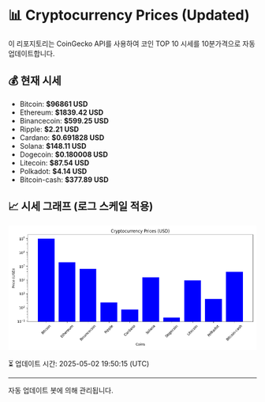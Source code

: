 
# 📊 Cryptocurrency Prices (Updated)

이 리포지토리는 CoinGecko API를 사용하여 코인 TOP 10 시세를 10분가격으로 자동 업데이트합니다.

## 💰 현재 시세
- Bitcoin: **$96861 USD**
- Ethereum: **$1839.42 USD**
- Binancecoin: **$599.25 USD**
- Ripple: **$2.21 USD**
- Cardano: **$0.691828 USD**
- Solana: **$148.11 USD**
- Dogecoin: **$0.180008 USD**
- Litecoin: **$87.54 USD**
- Polkadot: **$4.14 USD**
- Bitcoin-cash: **$377.89 USD**

## 📈 시세 그래프 (로그 스케일 적용)
![Crypto Prices](crypto_prices.png)

⏳ 업데이트 시간: 2025-05-02 19:50:15 (UTC)

---
자동 업데이트 봇에 의해 관리됩니다.
